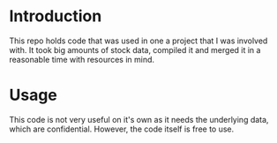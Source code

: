 # Introduction

This repo holds code that was used in one a project that I was involved with.
It took big amounts of stock data, compiled it and merged it in a reasonable
time with resources in mind.

# Usage

This code is not very useful on it's own as it needs the underlying data, which
are confidential. However, the code itself is free to use.
